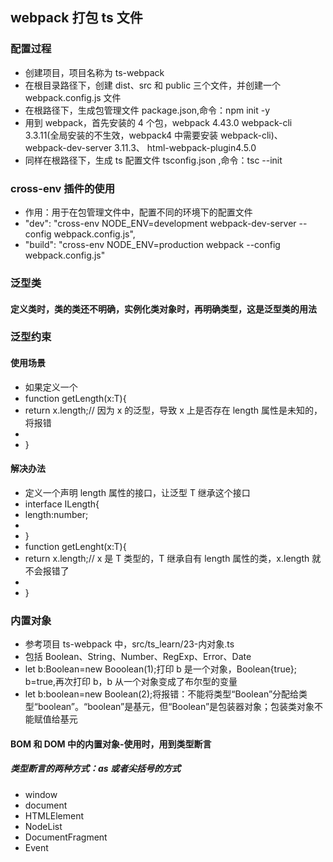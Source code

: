 ## webpack 打包 ts 文件

### 配置过程

-   创建项目，项目名称为 ts-webpack
-   在根目录路径下，创建 dist、src 和 public 三个文件，并创建一个 webpack.config.js 文件
-   在根路径下，生成包管理文件 package.json,命令：npm init -y
-   用到 webpack，首先安装的 4 个包，webpack 4.43.0 webpack-cli 3.3.11(全局安装的不生效，webpack4 中需要安装 webpack-cli)、 webpack-dev-server 3.11.3、 html-webpack-plugin4.5.0
-   同样在根路径下，生成 ts 配置文件 tsconfig.json ,命令：tsc --init

### cross-env 插件的使用

-   作用：用于在包管理文件中，配置不同的环境下的配置文件
-   "dev": "cross-env NODE_ENV=development webpack-dev-server --config webpack.config.js",
-   "build": "cross-env NODE_ENV=production webpack --config webpack.config.js"

### 泛型类

#### 定义类时，类的类还不明确，实例化类对象时，再明确类型，这是泛型类的用法

### 泛型约束

#### 使用场景

-   如果定义一个
-   function getLength<T>(x:T){
-   return x.length;// 因为 x 的泛型，导致 x 上是否存在 length 属性是未知的，将报错
-
-   }

#### 解决办法

-   定义一个声明 length 属性的接口，让泛型 T 继承这个接口
-   interface ILength{
-   length:number;
-
-   }
-   function getLenght<T extends ILength>(x:T){
-   return x.length;// x 是 T 类型的，T 继承自有 length 属性的类，x.length 就不会报错了
-
-   }

### 内置对象

-   参考项目 ts-webpack 中，src/ts_learn/23-内对象.ts
-   包括 Boolean、String、Number、RegExp、Error、Date
-   let b:Boolean=new Booolean(1);打印 b 是一个对象，Boolean{true}; b=true,再次打印 b，b 从一个对象变成了布尔型的变量
-   let b:boolean=new Boolean(2);将报错：不能将类型“Boolean”分配给类型“boolean”。“boolean”是基元，但“Boolean”是包装器对象；包装类对象不能赋值给基元

#### BOM 和 DOM 中的内置对象-使用时，用到类型断言

##### 类型断言的两种方式：as 或者尖括号的方式

-   window
-   document
-   HTMLElement
-   NodeList
-   DocumentFragment
-   Event
